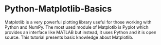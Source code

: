 # Python-Matplotlib-Basics
Matplotlib is a very powerful plotting library useful for those working with Python and NumPy. The most used module of Matplotib is Pyplot which provides an interface like MATLAB but instead, it uses Python and it is open source. This tutorial presents basic knowledge about Matplotlib.
